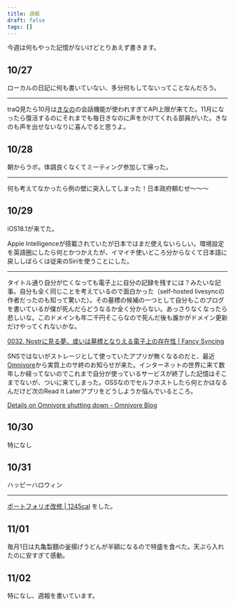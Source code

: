 ```yaml
---
title: 週報
draft: false
tags: []
---
```

今週は何もやった記憶がないけどとりあえず書きます。

## 10/27

ローカルの日記に何も書いていない、多分何もしてないってことなんだろう。

---

traQ見たら10月は[きなの](https://trap.jp/post/1196/)の会話機能が使われすぎてAPI上限が来てた。11月になったら復活するのにそれまでも毎日きなのに声をかけてくれる部員がいた。きなのも声を出せないなりに喜んでると思うよ。

## 10/28

朝からラボ。体調良くなくてミーティング参加して帰った。

---

何も考えてなかったら例の壁に突入してしまった！日本政府頼むぜ～～～

## 10/29

iOS18.1が来てた。

Apple Intelligenceが搭載されていたが日本ではまだ使えないらしい。環境設定を英語圏にしたら何とかつかえたが、イマイチ使いどころ分からなくて日本語に戻ししばらくは従来のSiriを使うことにした。

---

タイトル通り自分が亡くなっても電子上に自分の記録を残すには？みたいな記事。自分も全く同じことを考えているので面白かった（self-hosted livesyncの作者だったのも知って驚いた）。その墓標の候補の一つとして自分もこのブログを書いているが僕が死んだらどうなるか全く分からない。あっさりなくなったら悲しいな。このドメインも年二千円そこらなので死んだ後も誰かがドメイン更新だけやってくれないかな。

[0032. Nostrに見る夢、或いは墓標となりえる電子上の存在性 | Fancy Syncing](https://fancy-syncing.vrtmrz.net/blog/0032-nostr-a.html)

SNSではないがストレージとして使っていたアプリが無くなるのだと、最近[Omnivore](https://omnivore.app)から実質上のサ終のお知らせが来た。インターネットの世界に来て数年しか経ってないのでこれまで自分が使っているサービスが終了した記憶はそこまでないが、ついに来てしまった。OSSなのでセルフホストしたら何とかはなるんだけど次のRead It Laterアプリをどうしようか悩んでいるところ。

[Details on Omnivore shutting down - Omnivore Blog](https://blog.omnivore.app/p/details-on-omnivore-shutting-down)

## 10/30

特になし

## 10/31

ハッピーハロウィン

---

[ポートフォリオ改修 | 1245cal](https://blog.ras0q.com/posts/2024-10-31_%E3%83%9D%E3%83%BC%E3%83%88%E3%83%95%E3%82%A9%E3%83%AA%E3%82%AA%E6%94%B9%E4%BF%AE/) をした。

## 11/01

毎月1日は丸亀製麵の釜揚げうどんが半額になるので特盛を食べた。天ぷら入れたのに安すぎて感動。

## 11/02

特になし、週報を書いています。
